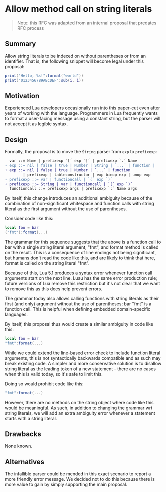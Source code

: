 # Allow method call on string literals

> Note: this RFC was adapted from an internal proposal that predates RFC process

## Summary

Allow string literals to be indexed on without parentheses or from an identifier. That is, the following snippet will become legal under this proposal:

```lua
print("Hello, %s!":format("world"))
print("0123456789ABCDEF":sub(i, i))
```

## Motivation

Experienced Lua developers occasionally run into this paper-cut even after years of working with the language. Programmers in Lua frequently wants to format a user-facing message using a constant string, but the parser will not accept it as legible syntax.

## Design

Formally, the proposal is to move the `String` parser from `exp` to `prefixexp`:

```diff
  var ::= Name | prefixexp `[´ exp `]´ | prefixexp `.´ Name 
- exp ::= nil | false | true | Number | String | `...´ | function |
+ exp ::= nil | false | true | Number | `...´ | function
        | prefixexp | tableconstructor | exp binop exp | unop exp
- prefixexp ::= var | functioncall | `(´ exp `)´
+ prefixexp ::= String | var | functioncall | `(´ exp `)´
  functioncall ::= prefixexp args | prefixexp `:´ Name args
```

By itself, this change introduces an additional ambiguity because of the combination of non-significant whitespace and function calls with string literal as the first argument without the use of parentheses.

Consider code like this:

```lua
local foo = bar
("fmt"):format(...)
```

The grammar for this sequence suggests that the above is a function call to bar with a single string literal argument, "fmt", and format method is called on the result. This is a consequence of line endings not being significant, but humans don't read the code like this, and are likely to think that here, format is called on the string literal "fmt".

Because of this, Lua 5.1 produces a syntax error whenever function call arguments start on the next line. Luau has the same error production rule; future versions of Lua remove this restriction but it's not clear that we want to remove this as this does help prevent errors.

The grammar today also allows calling functions with string literals as their first (and only) argument without the use of parentheses; bar "fmt" is a function call. This is helpful when defining embedded domain-specific languages.

By itself, this proposal thus would create a similar ambiguity in code like this:

```lua
local foo = bar
"fmt":format(...)
```

While we could extend the line-based error check to include function literal arguments, this is not syntactically backwards compatible and as such may break existing code. A simpler and more conservative solution is to disallow string literal as the leading token of a new statement - there are no cases when this is valid today, so it's safe to limit this.

Doing so would prohibit code like this:

```lua
"fmt":format(...)
```

However, there are no methods on the string object where code like this would be meaningful. As such, in addition to changing the grammar wrt string literals, we will add an extra ambiguity error whenever a statement starts with a string literal.

## Drawbacks

None known.

## Alternatives

The infallible parser could be mended in this exact scenario to report a more friendly error message. We decided not to do this because there is more value to gain by simply supporting the main proposal.
